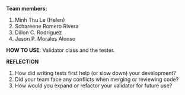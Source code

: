 **Team members:** 
1. Minh Thu Le (Helen)
2. Schareene Romero Rivera
3. Dillon C. Rodriguez
4. Jason P. Morales Alonso 


**HOW TO USE**: Validator class and the tester.



**REFLECTION** 
1. How did writing tests first help (or slow down) your development? 
2. Did your team face any conflicts when merging or reviewing code? 
3. How would you expand or refactor your validator for future use? 

